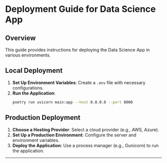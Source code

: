 # Deployment Guide for Data Science App

## Overview

This guide provides instructions for deploying the Data Science App in various environments.

## Local Deployment

1. **Set Up Environment Variables**: Create a `.env` file with necessary configurations.
2. **Run the Application**:
   ```bash
   poetry run uvicorn main:app --host 0.0.0.0 --port 8000
   ```

## Production Deployment

1. **Choose a Hosting Provider**: Select a cloud provider (e.g., AWS, Azure).
2. **Set Up a Production Environment**: Configure the server and environment variables.
3. **Deploy the Application**: Use a process manager (e.g., Gunicorn) to run the application.

---

